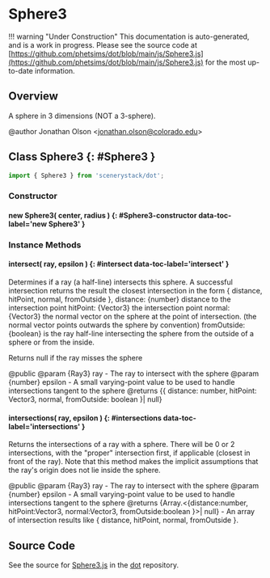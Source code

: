# Sphere3

!!! warning "Under Construction"
    This documentation is auto-generated, and is a work in progress. Please see the source code at
    [https://github.com/phetsims/dot/blob/main/js/Sphere3.js](https://github.com/phetsims/dot/blob/main/js/Sphere3.js) for the most up-to-date information.

## Overview

A sphere in 3 dimensions (NOT a 3-sphere).

@author Jonathan Olson &lt;jonathan.olson@colorado.edu&gt;

## Class Sphere3 {: #Sphere3 }


```js
import { Sphere3 } from 'scenerystack/dot';
```
### Constructor

#### new Sphere3( center, radius ) {: #Sphere3-constructor data-toc-label='new Sphere3' }

### Instance Methods

#### intersect( ray, epsilon ) {: #intersect data-toc-label='intersect' }

Determines if a ray (a half-line) intersects this sphere.
A successful intersection returns the result the closest intersection in the form { distance, hitPoint, normal, fromOutside },
distance: {number} distance to the intersection point
hitPoint: {Vector3} the intersection point
normal: {Vector3} the normal vector on the sphere at the point of intersection. (the normal vector points outwards the sphere by convention)
fromOutside: {boolean} is the ray half-line intersecting the sphere from the outside of a sphere or from the inside.

Returns null if the ray misses the sphere

@public
@param {Ray3} ray - The ray to intersect with the sphere
@param {number} epsilon - A small varying-point value to be used to handle intersections tangent to the sphere
@returns {{ distance: number, hitPoint: Vector3, normal, fromOutside: boolean }| null}

#### intersections( ray, epsilon ) {: #intersections data-toc-label='intersections' }


Returns the intersections of a ray with a sphere. There will be 0 or 2 intersections, with
the "proper" intersection first, if applicable (closest in front of the ray).
Note that this method makes the implicit assumptions that the ray's origin does not lie inside the sphere.

@public
@param {Ray3} ray - The ray to intersect with the sphere
@param {number} epsilon - A small varying-point value to be used to handle intersections tangent to the sphere
@returns {Array.&lt;{distance:number, hitPoint:Vector3, normal:Vector3, fromOutside:boolean }&gt;| null} -  An array of intersection
                                                                        results like { distance, hitPoint, normal, fromOutside }.



## Source Code

See the source for [Sphere3.js](https://github.com/phetsims/dot/blob/main/js/Sphere3.js) in the [dot](https://github.com/phetsims/dot) repository.
